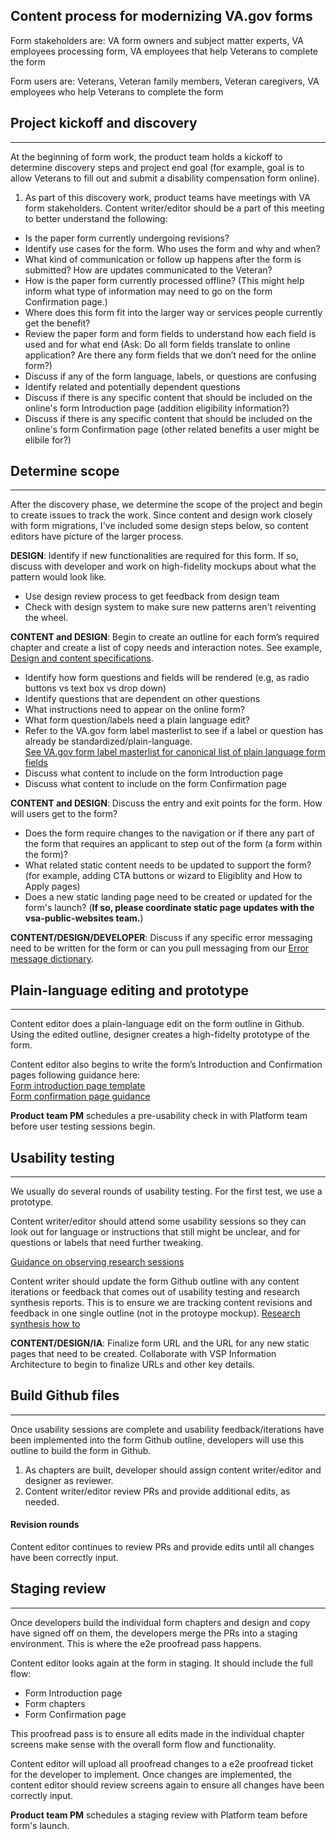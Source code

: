 
## Content process for modernizing VA.gov forms

Form stakeholders are: VA form owners and subject matter experts, VA employees processing form, VA employees that help Veterans to complete the form <br>

Form users are:  Veterans, Veteran family members, Veteran caregivers, VA employees who help Veterans to complete the form

## Project kickoff and discovery

-----

At the beginning of form work, the product team holds a kickoff to determine discovery steps and project end goal (for example, goal is to allow Veterans to fill out and submit a disability compensation form online).

1. As part of this discovery work, product teams have meetings with  VA form stakeholders. Content writer/editor should be a part of this meeting to better understand the following: 
- Is the paper form currently undergoing revisions? 
- Identify use cases for the form. Who uses the form and why and when? 
- What kind of communication or follow up happens after the form is submitted? How are updates communicated to the Veteran? 
- How is the paper form currently processed offline? (This might help inform what type of information may need to go on the form Confirmation page.) 
- Where does this form fit into the larger way or services people currently get the benefit? 
- Review the paper form and form fields to understand how each field is used and for what end
(Ask: Do all form fields translate to online application? Are there any form fields that we don’t need for the online form?)
- Discuss if any of the form language, labels, or questions are confusing 
- Identify related and potentially dependent questions
- Discuss if there is any specific content that should be included on the online's form Introduction page (addition eligibility information?) 
- Discuss if there is any specific content that should be included on the online's form Confirmation page (other related benefits a user  might be elibile for?)


## Determine scope

-----

After the discovery phase, we determine the scope of the project and begin to create issues to track the work. Since content and design work closely with form migrations, I've included some design steps below, so content editors have picture of the larger process. 

**DESIGN**:
Identify if new functionalities are required for this form. If so, discuss with developer and work on high-fidelity mockups about what the pattern would look like.  

- Use design review process to get feedback from design team
- Check with design system to make sure new patterns aren't reiventing the wheel. 
	

**CONTENT and DESIGN**: 
Begin to create an outline for each form’s required chapter and create a list of copy needs and interaction notes. See example, [Design and content specifications](https://github.com/department-of-veterans-affairs/va.gov-team/blob/master/teams/vsa/design/spec-template-mainpage.md).

- Identify how form questions and fields will be rendered (e.g, as radio buttons vs text box vs drop down)
- Identify questions that are dependent on other questions 
- What instructions need to appear on the online form? 
- What form question/labels need a plain language edit?  
- Refer to the VA.gov form label masterlist to see if a label or question has already be standardized/plain-language. <br>
[See VA.gov form label masterlist for canonical list of plain language form fields](https://github.com/department-of-veterans-affairs/va.gov-team/blob/master/platform/content/VA.gov-form-labels.md) 
- Discuss what content to include on the form Introduction page
- Discuss what content to include on the form Confirmation page

**CONTENT and DESIGN**: 
Discuss the entry and exit points for the form. How will users get to the form?

- Does the form require changes to the navigation or if there any part of the form that requires an applicant to step out of the form (a form within the form)? 
- What related static content needs to be updated to support the form? (for example, adding CTA buttons or wizard to Eligiblity and How to Apply pages)
- Does a new static landing page need to be created or updated for the form's launch? (**If so, please coordinate static page updates with the vsa-public-websites team.**)
	
	
**CONTENT/DESIGN/DEVELOPER**: 
Discuss if any specific error messaging need to be written for the form or can you pull messaging from our [Error message dictionary](https://design.va.gov/patterns/messaging-dictionary).


## Plain-language editing and prototype

-----

Content editor does a plain-language edit on the form outline in Github. Using the edited outline, designer creates a high-fidelty prototype of the form. 

Content editor also begins to write the form’s Introduction and Confirmation pages following guidance here:<br> 
[Form introduction page template](https://github.com/department-of-veterans-affairs/va.gov-team/blob/master/platform/content/form-introduction-page-template.md) <br>
[Form confirmation page guidance](https://github.com/department-of-veterans-affairs/va.gov-team/blob/master/platform/content/form-confirmation-page.md)

**Product team PM** schedules a pre-usability check in with Platform team before user testing sessions begin. 


## Usability testing

-----

We usually do several rounds of usability testing. For the first test, we use a prototype. 

Content writer/editor should attend some usability sessions so they can look out for language or instructions that still might be unclear, and for questions or labels that need further tweaking.

[Guidance on observing research sessions](https://github.com/department-of-veterans-affairs/va.gov-team/blob/master/platform/research/during-research/howto-observer-instructions.md)

Content writer should update the form Github outline with any content iterations or feedback that comes out of usability testing and research synthesis reports. This is to ensure we are tracking content revisions and feedback in one single outline (not in the protoype mockup). 
[Research synthesis how to](https://github.com/department-of-veterans-affairs/va.gov-team/blob/master/platform/research/synthesis/how-to-do-research_synthesis.md)


**CONTENT/DESIGN/IA**: 
Finalize form URL and the URL for any new static pages that need to be created. Collaborate with VSP Information Architecture to begin to finalize URLs and other key details. 


## Build Github files

-----

Once usability sessions are complete and usability feedback/iterations have been implemented into the form Github outline, developers will use this outline to build the form in Github.  

1. As chapters are built, developer should assign content writer/editor and designer as reviewer. 
2. Content writer/editor review PRs and provide additional edits, as needed. 

#### Revision rounds

Content editor continues to review PRs and provide edits until all changes have been correctly input. 

## Staging review

-----

Once developers build the individual form chapters and design and copy have signed off on them, the developers merge the PRs into a staging environment. This is where the e2e proofread pass happens. 

Content editor looks again at the form in staging. It should include the full flow:

- Form Introduction page
- Form chapters
- Form Confirmation page

This proofread pass is to ensure all edits made in the individual chapter screens make sense with the overall form flow and functionality.

Content editor will upload all proofread changes to a e2e proofread ticket for the developer to implement. 
Once changes are implemented, the content editor should review screens again to ensure all changes have been correctly input.


**Product team PM** schedules a staging review with Platform team before form's launch.




